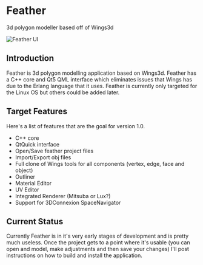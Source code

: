 Feather
=======

3d polygon modeller based off of Wings3d

![Feather UI](https://raw.githubusercontent.com/richardlayman/feather/master/assets/images/ui_v0_1.png)

Introduction
---------------
Feather is 3d polygon modelling application based on Wings3d. Feather has a C++ core and Qt5 QML interface which eliminates issues that Wings has due to the Erlang language that it uses. Feather is currently only targeted for the Linux OS but others could be added later.

Target Features
---------------
Here's a list of features that are the goal for version 1.0.
* C++ core
* QtQuick interface
* Open/Save feather project files
* Import/Export obj files
* Full clone of Wings tools for all components (vertex, edge, face and object)
* Outliner
* Material Editor
* UV Editor
* Integrated Renderer (Mitsuba or Lux?)
* Support for 3DConnexion SpaceNavigator

Current Status
---------------
Currently Feather is in it's very early stages of development and is pretty much useless. Once the project gets to a point where it's usable (you can open and model, make adjustments and then save your changes) I'll post instructions on how to build and install the application. 

